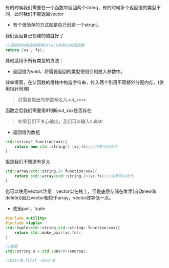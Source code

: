有的时候我们需要在一个函数中返回两个string，有的时候多个返回值的类型不同，此时我们不能返回vector

- 有个很简单的方式就是自己创建一个struct。

我们返回自己创建的值就好了

```c++
//返回的时候直接使用struct的默认构造函数
return {vs , fs};
```

其他适用于所有类型的方法：

- 返回值为void，将需要返回的类型使用引用放入参数中。

效率很高，在父函数的堆栈中构造字符串，传入两个引用不同额外分配内存。(使用指针同理)

> 将需要输出的参数命名为out_xxxx

函数之后我们需要用if判断out_xxx是否存在

> 如果我们不关心输出，我们可以输入nullptr

- 返回值为数组

```c++
std::string* function(xxx){
    return new std::string[] {vs,fs};//注意可以优化
}
```

但是我们不知道有多大

```c++
std::array<std::string,2> function(xxx){
    return std::array<std::string,2>(vs,fs);//注意可以优化
}
```

也可以使用vector(注意：vector实在栈上，但是底层存储在堆里(自动new和delete))因此vector相较于array，vector效率低一点。

- 使用pair，tuple

```c++
#include <utility>
#include <tuple>
std::tuple<std::string,std::string> function(xxx){
    return std::make_pair(vs,fs);
}

//取值
std::string s = std::Get<0>(source);

//pair用.first .second
```

